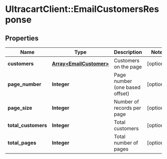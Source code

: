 # UltracartClient::EmailCustomersResponse

## Properties
Name | Type | Description | Notes
------------ | ------------- | ------------- | -------------
**customers** | [**Array&lt;EmailCustomer&gt;**](EmailCustomer.md) | Customers on the page | [optional] 
**page_number** | **Integer** | Page number (one based offset) | [optional] 
**page_size** | **Integer** | Number of records per page | [optional] 
**total_customers** | **Integer** | Total customers | [optional] 
**total_pages** | **Integer** | Total number of pages | [optional] 


